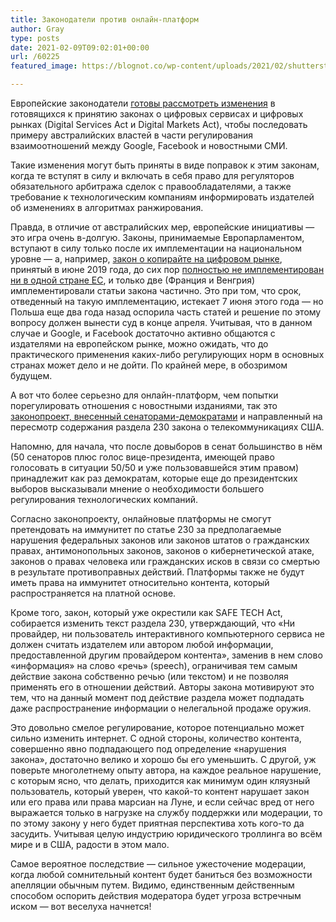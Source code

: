 ```yaml
---
title: Законодатели против онлайн-платформ
author: Gray
type: posts
date: 2021-02-09T09:02:01+00:00
url: /60225
featured_image: https://blognot.co/wp-content/uploads/2021/02/shutterstock_1179614860-scaled.jpg

---
```








Европейские законодатели <a href="https://www.ft.com/content/4c40c890-afd3-40a3-9582-78a66c37a8af" target="_blank" rel="noreferrer noopener" title="https://www.ft.com/content/4c40c890-afd3-40a3-9582-78a66c37a8af">готовы рассмотреть изменения</a> в готовящихся к принятию законах о цифровых сервисах и цифровых рынках (Digital Services Act и Digital Markets Act), чтобы последовать примеру австралийских властей в части регулирования взаимоотношений между Google, Facebook и новостными СМИ.

Такие изменения могут быть приняты в виде поправок к этим законам, когда те вступят в силу и включать в себя право для регуляторов обязательного арбитража сделок с правообладателями, а также требование к технологическим компаниям информировать издателей об изменениях в алгоритмах ранжирования.

Правда, в отличие от австралийских мер, европейские инициативы — это игра очень в-долгую. Законы, принимаемые Европарламентом, вступают в силу только после их имплементации на национальном уровне — а, например, <a href="https://en.wikipedia.org/wiki/Directive_on_Copyright_in_the_Digital_Single_Market" target="_blank" rel="noreferrer noopener" title="https://en.wikipedia.org/wiki/Directive_on_Copyright_in_the_Digital_Single_Market">закон о копирайте на цифровом рынке</a>, принятый в июне 2019 года, до сих пор <a href="https://www.communia-association.org/2020/12/07/dsm-directive-implementation-update-six-months-go-no-end-sight/" target="_blank" rel="noreferrer noopener" title="https://www.communia-association.org/2020/12/07/dsm-directive-implementation-update-six-months-go-no-end-sight/">полностью не имплементирован ни в одной стране ЕС</a>, и только две (Франция и Венгрия) имплементировали статьи закона частично. Это при том, что срок, отведенный на такую имплементацию, истекает 7 июня этого года — но Польша еще два года назад оспорила часть статей и решение по этому вопросу должен вынести суд в конце апреля. Учитывая, что в данном случае и Google, и Facebook достаточно активно общаются с издателями на европейском рынке, можно ожидать, что до практического применения каких-либо регулирующих норм в основных странах может дело и не дойти. По крайней мере, в обозримом будущем. 

А вот что более серьезно для онлайн-платформ, чем попытки порегулировать отношения с новостными изданиями, так это <a href="https://www.protocol.com/democrats-plan-section-230" target="_blank" rel="noreferrer noopener" title="https://www.protocol.com/democrats-plan-section-230">законопроект, внесенный сенаторами-демократами</a> и направленный на пересмотр содержания раздела 230 закона о телекоммуникациях США.

Напомню, для начала, что после довыборов в сенат большинство в нём (50 сенаторов плюс голос вице-президента, имеющей право голосовать в ситуации 50/50 и уже пользовавшейся этим правом) принадлежит как раз демократам, которые еще до президентских выборов высказывали мнение о необходимости большего регулирования технологических компаний.

Согласно законопроекту, онлайновые платформы не смогут претендовать на иммунитет по статье 230 за предполагаемые нарушения федеральных законов или законов штатов о гражданских правах, антимонопольных законов, законов о кибернетической атаке, законов о правах человека или гражданских исков в связи со смертью в результате противоправных действий. Платформы также не будут иметь права на иммунитет относительно контента, который распространяется на платной основе.

Кроме того, закон, который уже окрестили как SAFE TECH Act, собирается изменить текст раздела 230, утверждающий, что «Ни провайдер, ни пользователь интерактивного компьютерного сервиса не должен считать издателем или автором любой информации, предоставленной другим провайдером контента», заменив в нем слово «информация» на слово «речь» (speech), ограничивая тем самым действие закона собственно речью (или текстом) и не позволяя применять его в отношении действий. Авторы закона мотивируют это тем, что на данный момент под действие раздела может подпадать даже распространение информации о нелегальной продаже оружия.&nbsp;

Это довольно смелое регулирование, которое потенциально может сильно изменить интернет. С одной стороны, количество контента, совершенно явно подпадающего под определение «нарушения закона», достаточно велико и хорошо бы его уменьшить. С другой, уж поверьте многолетнему опыту автора, на каждое реальное нарушение, с которым ясно, что делать, приходится как минимум один кляузный пользователь, который уверен, что какой-то контент нарушает закон или его права или права марсиан на Луне, и если сейчас вред от него выражается только в нагрузке на службу поддержки или модерации, то по этому закону у него будет приятная перспектива хоть кого-то да засудить. Учитывая целую индустрию юридического троллинга во всём мире и в США, радости в этом мало.

Самое вероятное последствие — сильное ужесточение модерации, когда любой сомнительный контент будет баниться без возможности апелляции обычным путем. Видимо, единственным действенным способом оспорить действия модератора будет угроза встречным иском — вот веселуха начнется!